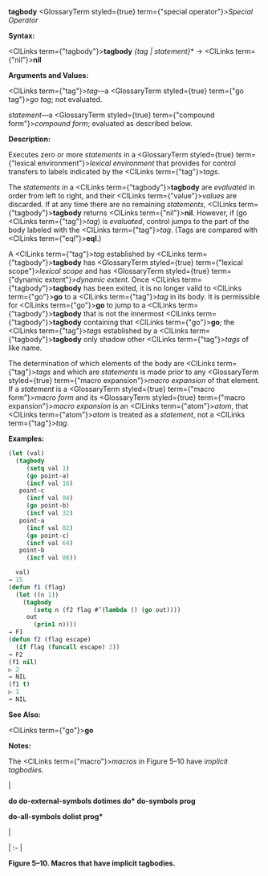 **tagbody** <GlossaryTerm styled={true} term={"special operator"}><i>Special Operator</i></GlossaryTerm> 



**Syntax:** 



<ClLinks  term={"tagbody"}><b>tagbody</b></ClLinks> *\{tag | statement\}*\* → <ClLinks  term={"nil"}><b>nil</b></ClLinks> 



**Arguments and Values:** 



<ClLinks  term={"tag"}><i>tag</i></ClLinks>—a <GlossaryTerm styled={true} term={"go tag"}><i>go tag</i></GlossaryTerm>; not evaluated. 



*statement*—a <GlossaryTerm styled={true} term={"compound form"}><i>compound form</i></GlossaryTerm>; evaluated as described below. 



**Description:** 



Executes zero or more *statements* in a <GlossaryTerm styled={true} term={"lexical environment"}><i>lexical environment</i></GlossaryTerm> that provides for control transfers to labels indicated by the <ClLinks  term={"tag"}><i>tags</i></ClLinks>. 



The *statements* in a <ClLinks  term={"tagbody"}><b>tagbody</b></ClLinks> are *evaluated* in order from left to right, and their <ClLinks  term={"value"}><i>values</i></ClLinks> are discarded. If at any time there are no remaining *statements*, <ClLinks  term={"tagbody"}><b>tagbody</b></ClLinks> returns <ClLinks  term={"nil"}><b>nil</b></ClLinks>. However, if (go <ClLinks  term={"tag"}><i>tag</i></ClLinks>) is *evaluated*, control jumps to the part of the body labeled with the <ClLinks  term={"tag"}><i>tag</i></ClLinks>. (Tags are compared with <ClLinks  term={"eql"}><b>eql</b></ClLinks>.) 



A <ClLinks  term={"tag"}><i>tag</i></ClLinks> established by <ClLinks  term={"tagbody"}><b>tagbody</b></ClLinks> has <GlossaryTerm styled={true} term={"lexical scope"}><i>lexical scope</i></GlossaryTerm> and has <GlossaryTerm styled={true} term={"dynamic extent"}><i>dynamic extent</i></GlossaryTerm>. Once <ClLinks  term={"tagbody"}><b>tagbody</b></ClLinks> has been exited, it is no longer valid to <ClLinks  term={"go"}><b>go</b></ClLinks> to a <ClLinks  term={"tag"}><i>tag</i></ClLinks> in its body. It is permissible for <ClLinks  term={"go"}><b>go</b></ClLinks> to jump to a <ClLinks  term={"tagbody"}><b>tagbody</b></ClLinks> that is not the innermost <ClLinks  term={"tagbody"}><b>tagbody</b></ClLinks> containing that <ClLinks  term={"go"}><b>go</b></ClLinks>; the <ClLinks  term={"tag"}><i>tags</i></ClLinks> established by a <ClLinks  term={"tagbody"}><b>tagbody</b></ClLinks> only shadow other <ClLinks  term={"tag"}><i>tags</i></ClLinks> of like name. 



The determination of which elements of the body are <ClLinks  term={"tag"}><i>tags</i></ClLinks> and which are *statements* is made prior to any <GlossaryTerm styled={true} term={"macro expansion"}><i>macro expansion</i></GlossaryTerm> of that element. If a *statement* is a <GlossaryTerm styled={true} term={"macro form"}><i>macro form</i></GlossaryTerm> and its <GlossaryTerm styled={true} term={"macro expansion"}><i>macro expansion</i></GlossaryTerm> is an <ClLinks  term={"atom"}><i>atom</i></ClLinks>, that <ClLinks  term={"atom"}><i>atom</i></ClLinks> is treated as a *statement*, not a <ClLinks  term={"tag"}><i>tag</i></ClLinks>. 



**Examples:**
```lisp
(let (val) 
  (tagbody 
     (setq val 1) 
     (go point-a) 
     (incf val 16) 
   point-c 
     (incf val 04) 
     (go point-b) 
     (incf val 32) 
   point-a 
     (incf val 02) 
     (go point-c) 
     (incf val 64) 
   point-b 
     (incf val 08)) 

  val) 
→ 15 
(defun f1 (flag) 
  (let ((n 1)) 
    (tagbody 
       (setq n (f2 flag #’(lambda () (go out)))) 
     out 
       (prin1 n)))) 
→ F1 
(defun f2 (flag escape) 
  (if flag (funcall escape) 2)) 
→ F2 
(f1 nil) 
▷ 2 
→ NIL 
(f1 t) 
▷ 1 
→ NIL 
```
**See Also:** 



<ClLinks  term={"go"}><b>go</b></ClLinks> 



**Notes:** 



The <ClLinks  term={"macro"}><i>macros</i></ClLinks> in Figure 5–10 have *implicit tagbodies*. 



|<p>**do do-external-symbols dotimes do\* do-symbols prog** </p><p>**do-all-symbols dolist prog\***</p>|

| :- |





**Figure 5–10. Macros that have implicit tagbodies.** 



